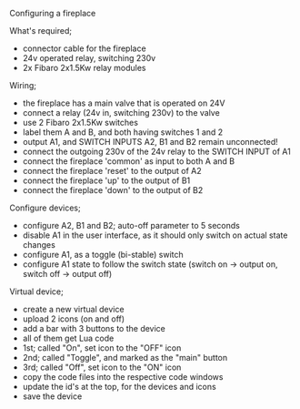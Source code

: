 Configuring a fireplace

What's required;
 - connector cable for the fireplace
 - 24v operated relay, switching 230v
 - 2x Fibaro 2x1.5Kw relay modules
 
Wiring;
 - the fireplace has a main valve that is operated on 24V
 - connect a relay (24v in, switching 230v) to the valve
 - use 2 Fibaro 2x1.5Kw switches
 - label them A and B, and both having switches 1 and 2
 - output A1, and SWITCH INPUTS A2, B1 and B2 remain unconnected!
 - connect the outgoing 230v of the 24v relay to the SWITCH INPUT of A1
 - connect the fireplace 'common' as input to both A and B
 - connect the fireplace 'reset' to the output of A2
 - connect the fireplace 'up' to the output of B1
 - connect the fireplace 'down' to the output of B2

Configure devices;
 - configure A2, B1 and B2; auto-off parameter to 5 seconds
 - disable A1 in the user interface, as it should only switch on actual state changes
 - configure A1, as a toggle (bi-stable) switch
 - configure A1 state to follow the switch state (switch on -> output on, switch off -> output off)

Virtual device;
 - create a new virtual device
 - upload 2 icons (on and off)
 - add a bar with 3 buttons to the device
 - all of them get Lua code
 - 1st; called "On", set icon to the "OFF" icon
 - 2nd; called "Toggle", and marked as the "main" button
 - 3rd; called "Off", set icon to the "ON" icon
 - copy the code files into the respective code windows
 - update the id's at the top, for the devices and icons
 - save the device

